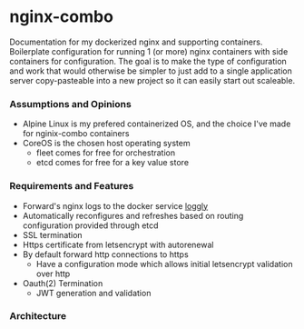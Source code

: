 # nginx-combo
Documentation for my dockerized nginx and supporting containers. Boilerplate configuration for running 1 (or more) nginx containers with side containers for configuration. The goal is to make the type of configuration and work that would otherwise be simpler to just add to a single application server copy-pasteable into a new project so it can easily start out scaleable.

### Assumptions and Opinions
* Alpine Linux is my prefered containerized OS, and the choice I've made for nginix-combo containers
* CoreOS is the chosen host operating system
  * fleet comes for free for orchestration
  * etcd comes for free for a key value store

### Requirements and Features
* Forward's nginx logs to the docker service [loggly](https://www.loggly.com/blog/top-5-docker-logging-methods-to-fit-your-container-deployment-strategy/)
* Automatically reconfigures and refreshes based on routing configuration provided through etcd
* SSL termination
* Https certificate from letsencrypt with autorenewal
* By default forward http connections to https
  * Have a configuration mode which allows initial letsencrypt validation over http
* Oauth(2) Termination
  * JWT generation and validation

### Architecture
